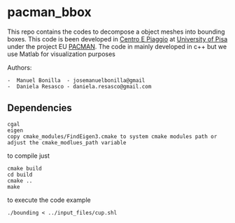 pacman_bbox
===========

This repo contains the codes to decompose a object meshes into bounding boxes.
This code is been developed in [Centro E Piaggio](http://www.centropiaggio.unipi.it/) at [University of Pisa](http://www.unipi.it/) under the project 
EU [PACMAN](http://www.pacman-project.eu/).
The code in mainly developed in c++ but we use Matlab for visualization purposes

Authors:

    -  Manuel Bonilla  - josemanuelbonilla@gmail
    -  Daniela Resasco - daniela.resasco@gmail.com

## Dependencies

    cgal
    eigen
    copy cmake_modules/FindEigen3.cmake to system cmake modules path or adjust the cmake_modlues_path variable

to compile just

    cmake build
    cd build
    cmake ..
    make
  
to execute the code example

    ./bounding < ../input_files/cup.shl
  
